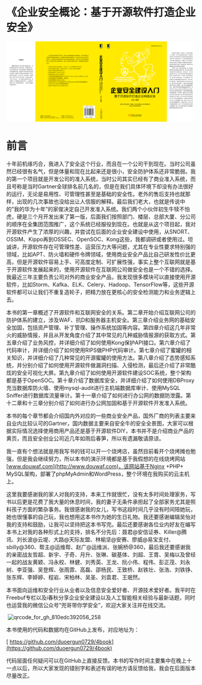 # 《企业安全概论：基于开源软件打造企业安全》
![logo](photo/WechatIMG4281.jpeg)
# 前言

​	十年前机缘巧合，我进入了安全这个行业，而且在一个公司干到现在。当时公司虽然已经很有名气，但是体量和现在比起来还是很小，安全防护体系还非常脆弱。我的第一个项目就是开发公司的准入系统，当时公司其实已经有了商业准入系统，而且号称是当时Gartner全球排名前几名的，但是在我们具体环境下却没有办法很好的运行，无论是易用性、可管理性甚至是基础的安全性。老外的售后支持也就那样，出现的几次事故也没给出让人信服的解释。最后我们老大，也就是传说中的”我的华为十年”的家俊决定自己开发准入系统。我们两个小伙伴初生牛犊不怕虎，硬是三个月开发出来了第一版，后面我们按照部门、楼层、总部大厦、分公司的顺序在全集团范围推广，这个系统已经服役到现在。也就是从这个项目起，我对开源软件产生了浓厚的兴趣，并尝试在后面的企业安全建设中使用，从SNORT、OSSIM、Kippo再到OSSEC、OpenSOC、Kong这些，我都调研或者使用过。坦诚讲，开源软件存在可管理性差、运营压力大等问题，尤其在专业性要求特别强的领域，比如APT、防火墙和硬件令牌领域，使用商业安全产品比自己研发性价比更高，但是开源软件容易上手、可高度定制、可扩展性强，事实上整个互联网就是基于开源软件发展起来的，使用开源软件在互联网公司做安全也是一个不错的选择。我最近三年主要负责公司对外的商业安全产品，我发现很多模块可以直接使用开源软件，比如Storm、Kafka、ELK、Celery、Hadoop、TensorFlow等，这些开源软件都可以让我们不重复造轮子，把精力放在更核心的安全检测能力和业务逻辑上去。

本书的第一章概述了开源软件和互联网安全的关系。第二章开始介绍互联网公司的防护体系的建立，涉及WAF、抗D和服务器主机安全。第三章介绍业务网的基础安全加固，包括资产管理、补丁管理、操作系统加固等内容。第四章介绍这几年非常火的威胁情报，并且从开发角度介绍了其中常见的几种威胁情报源的获取方式。第五章介绍了业务风控，并详细介绍了如何使用Kong保护API接口。第六章介绍了代码审计，并详细介绍了如何使用RIPS做PHP代码审计。第七章介绍了蜜罐的相关知识，并详细介绍了几种常见的开源蜜罐的使用方法。第八章介绍了态势感知系统，并分别介绍了如何使用开源软件做漏洞扫描、入侵检测，最后还介绍了非常酷炫的安全可视化大屏。第九章介绍了如何使用开源软件建设SOC系统，整个架构都是基于OpenSOC。第十章介绍了数据库安全，并详细介绍了如何使用DBProxy充当数据库防火墙、使用mysql-audit进行主机端数据库审计、使用MySQL Sniffer进行数据库流量审计。第十一章介绍了如何进行办公网的数据防泄露。第十二章和十三章分别介绍了如何进行办公网加固和基于开源软件开发准入系统。

​	本书的每个章节都会介绍国内外对应的一些商业安全产品，国外厂商的列表主要来自业内比较认可的Gartner，国内数据主要来自安全牛的安全全景图，大家可以根据实际情况选择使用商用产品还是基于开源软件DIY，本书并不是介绍商业产品的黄页，而且安全创业公司近几年如雨后春笋，所以有遗漏敬请原谅。

​	我一直有个想法就是用我写书的钱可以开一个烧烤店，虽然目前看开个烧烤摊也勉强，但是我会继续努力，所以本书的演示环境都是基于我假想的在线烧烤网站[www.douwaf.com](http://www.douwaf.com)，该网站基于Nginx +PHP+ MySQL架构，部署了phpMyAdmin和WordPress，整个环境在我购买的云主机上。

​	这里我要感谢我的家人对我的支持，本来工作就很忙，没有太多时间处理家务，写书以后更是花费了我大量的休息时间，我的妻子无条件承担起了全部家务尤其是照料孩子方面的繁杂事务。我很感谢我的女儿，写书这段时间几乎没有时间陪她玩，她也很懂事的自己玩，我也想用这本书作为她的生日礼物。我还要感谢编辑吴怡对我的支持和鼓励，让我可以坚持把这本书写完。最后还要感谢各位业内好友在编写本书上对我的各种形式上的支持，排名不分先后：聂君@安信证券、Killer@腾讯、刘长波@云堤、大路@天际友盟、林榆坚@安赛、廖威@易宝支付、sbilly@360、帮主@运维帮、赵广@运维派、张婉桥@360，最后我还要感谢我的亲密战友哲超、新宇、子奇、月升、张琳、碳基体、刘超、王胄、吴梅以及曾经一起的战友黄颖、冯永校、林健、刘秀英、王龙、阮小伟、程伟、彭正茂、刘永树、李亚强、吴登辉、张雨霏、高磊、邵杨民、王致桥、赵铁壮、张浩、刘铁铮、张东辉、李婷婷、程岩、宋柏林、吴圣、刘袁君、王珉然。

​	本书面向运维和安全行业从业者以及信息安全爱好者、开源技术爱好者。我平时在Freebuf专栏以及i春秋分享企业安全建设以及人工智能相关经验与最新话题，同时也运营我的微信公众号”兜哥带你学安全”，欢迎大家关注并在线交流。

​	![qrcode_for_gh_810edc392056_258](https://github.com/duoergun0729/4book/raw/master/photo/logo/qrcode_for_gh_810edc392056_258.jpg)

本书使用的代码和数据均在GitHub上发布，对应地址为：

[	https://github.com/duoergun0729/4book](https://github.com/duoergun0729/4book)

​	代码层面任何疑问可以在GitHub上直接反馈。本书的写作时间主要集中在晚上十一点以后，所以大家发现的错别字和表述有误的地方请反馈给我，我会在后面版本尽量改正。
